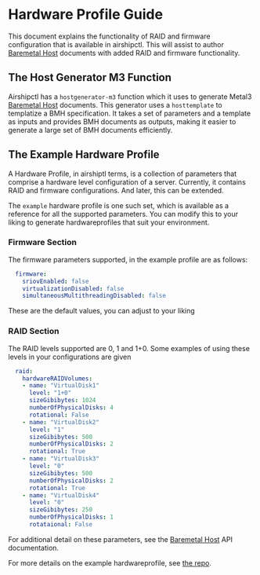 # Hardware Profile Guide

This document explains the functionality of RAID and firmware configuration
that is available in airshipctl. This will assist to author [Baremetal Host][3]
documents with added RAID and firmware functionality.

## The Host Generator M3 Function

Airshipctl has a `hostgenerator-m3` function which it uses to generate Metal3
[Baremetal Host][3] documents. This generator uses a `hosttemplate` to
templatize a BMH specification. It takes a set of parameters and a template as
inputs and provides BMH documents as outputs, making it easier to generate
a large set of BMH documents efficiently.

## The Example Hardware Profile

A Hardware Profile, in airshiptl terms, is a collection of parameters that
comprise a hardware level configuration of a server. Currently, it contains
RAID and firmware configurations. And later, this can be extended.

The `example` hardware profile is one such set, which is available as a
reference for all the supported parameters. You can modify this to your liking
to generate hardwareprofiles that suit your environment.

### Firmware Section

The firmware parameters supported, in the example profile
are as follows:

``` yaml
  firmware:
    sriovEnabled: false
    virtualizationDisabled: false
    simultaneousMultithreadingDisabled: false
```

These are the default values, you can adjust to your liking

### RAID Section

The RAID levels supported are 0, 1 and 1+0. Some examples
of using these levels in your configurations are given

``` yaml
  raid:
    hardwareRAIDVolumes:
    - name: "VirtualDisk1"
      level: "1+0"
      sizeGibibytes: 1024
      numberOfPhysicalDisks: 4
      rotational: False
    - name: "VirtualDisk2"
      level: "1"
      sizeGibibytes: 500
      numberOfPhysicalDisks: 2
      rotational: True
    - name: "VirtualDisk3"
      level: "0"
      sizeGibibytes: 500
      numberOfPhysicalDisks: 2
      rotational: True
    - name: "VirtualDisk4"
      level: "0"
      sizeGibibytes: 250
      numberOfPhysicalDisks: 1
      rotataional: False
```

For additional detail on these parameters, see the [Baremetal Host][1] API
documentation.

For more details on the example hardwareprofile, see [the repo][2].

[1]: https://github.com/metal3-io/baremetal-operator/blob/master/docs/api.md
[2]: https://opendev.org/airship/airshipctl/src/branch/master/manifests/function/hardwareprofile-example
[3]: https://github.com/metal3-io/baremetal-operator/tree/master/apis/metal3.io/v1alpha1
